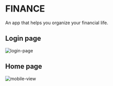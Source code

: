 # FINANCE

<p> An app that helps you organize your financial life. </p>

## Login page

<img src="https://i.ibb.co/yQ0Ctzm/finance-login.png" alt="login-page">

## Home page

<img src="https://i.ibb.co/yX0WQ6D/finance-home.png" alt="mobile-view">

